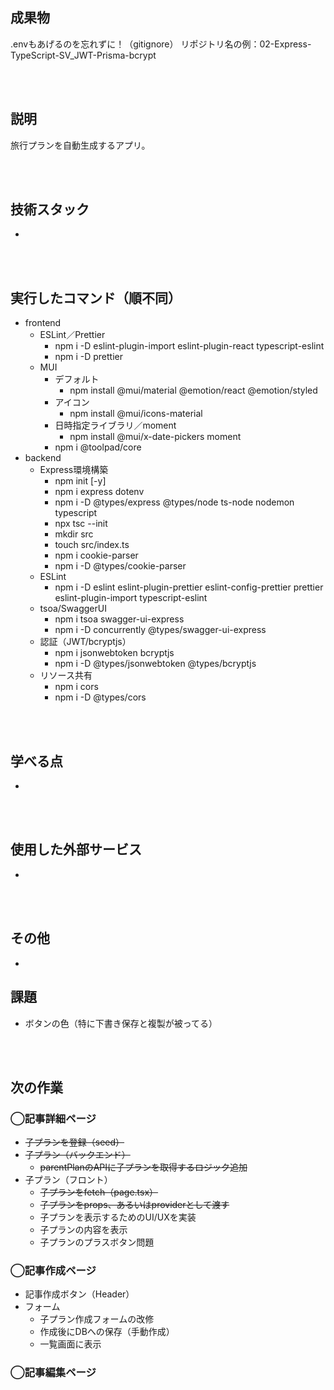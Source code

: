## 成果物
.envもあげるのを忘れずに！（gitignore）
リポジトリ名の例：02-Express-TypeScript-SV_JWT-Prisma-bcrypt


<br/>
<br/>

## 説明
旅行プランを自動生成するアプリ。

<br/>
<br/>

## 技術スタック
- 

<br/>
<br/>

## 実行したコマンド（順不同）
- frontend
  - ESLint／Prettier
    - npm i -D eslint-plugin-import eslint-plugin-react typescript-eslint
    - npm i -D prettier
  - MUI
    - デフォルト
      - npm install @mui/material @emotion/react @emotion/styled
    - アイコン
      - npm install @mui/icons-material
    - 日時指定ライブラリ／moment
      - npm install @mui/x-date-pickers moment
    - npm i @toolpad/core
- backend
  - Express環境構築
    - npm init [-y]
    - npm i express dotenv
    - npm i -D @types/express @types/node ts-node nodemon typescript
    - npx tsc --init
    - mkdir src
    - touch src/index.ts
    - npm i cookie-parser
    - npm i -D @types/cookie-parser
  - ESLint
    - npm i -D eslint eslint-plugin-prettier eslint-config-prettier prettier eslint-plugin-import typescript-eslint
  - tsoa/SwaggerUI
    - npm i tsoa swagger-ui-express
    - npm i -D concurrently @types/swagger-ui-express
  - 認証（JWT/bcryptjs）
    - npm i jsonwebtoken bcryptjs
    - npm i -D @types/jsonwebtoken @types/bcryptjs
  - リソース共有
    - npm i cors
    - npm i -D @types/cors

<br/>
<br/>

## 学べる点
- 

<br/>
<br/>

## 使用した外部サービス
- 

<br/>
<br/>

## その他
- 

## 課題
- ボタンの色（特に下書き保存と複製が被ってる）

<br/>
<br/>

## 次の作業
### ◯記事詳細ページ
- ~~子プランを登録（seed）~~
- ~~子プラン（バックエンド）~~
  - ~~parentPlanのAPIに子プランを取得するロジック追加~~
- 子プラン（フロント）
  - ~~子プランをfetch（page.tsx）~~
  - ~~子プランをprops、あるいはproviderとして渡す~~
  - 子プランを表示するためのUI/UXを実装
  - 子プランの内容を表示
  - 子プランのプラスボタン問題

### ◯記事作成ページ
- 記事作成ボタン（Header）
- フォーム
  - 子プラン作成フォームの改修
  - 作成後にDBへの保存（手動作成）
  - 一覧画面に表示

### ◯記事編集ページ